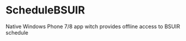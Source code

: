 ScheduleBSUIR
=============

Native Windows Phone 7/8 app witch provides offline access to BSUIR schedule
